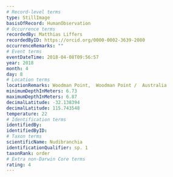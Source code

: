 ```yaml
---
# Record-level terms
type: StillImage
basisOfRecord: HumanObservation
# Occurrence terms
recordedBy: Matthias Liffers
recordedByID: https://orcid.org/0000-0002-3639-2080
occurrenceRemarks: ""
# Event terms
eventDateTime: 2018-04-08T09:56:57
year: 2018
month: 4
day: 8
# Location terms
locationRemarks: Woodman Point,  Woodman Point /  Australia
minimumDepthInMeters: 6.73
maximumDepthInMeters: 6.87
decimalLatitude: -32.138394
decimalLatitude: 115.743548
temperature: 22
# Identification terms
identifiedBy: 
identifiedByID: 
# Taxon terms
scientificName: Nudibranchia
identificationQualifier: sp. 1
taxonRank: order
# Extra non-Darwin Core terms
rating: 4
---
```

